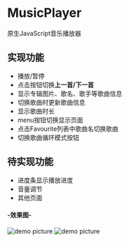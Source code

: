 # MusicPlayer
 原生JavaScript音乐播放器
<h2>实现功能</h2>
<ul>
 <li>播放/暂停</li>
 <li>点击按钮切换<b>上一首/下一首</b></li>
 <li>显示专辑图片、歌名、歌手等歌曲信息</li>
 <li>切换歌曲时更新歌曲信息</li>
 <li>显示歌曲时长</li>
 <li>menu按钮切换显示页面</li>
 <li>点击Favourite列表中歌曲名切换歌曲</li>
 <li>切换歌曲循环模式按钮</li>
</ul>
<h2>待实现功能</h2>
<ul>
 <li>进度条显示播放进度</li>
 <li>音量调节</li>
 <li>其他页面</li>
</ul>


#### -效果图-


![demo picture](https://img2.doubanio.com/view/photo/l/public/p2634406293.webp)
![demo picture](https://img9.doubanio.com/view/photo/l/public/p2634406294.webp)
